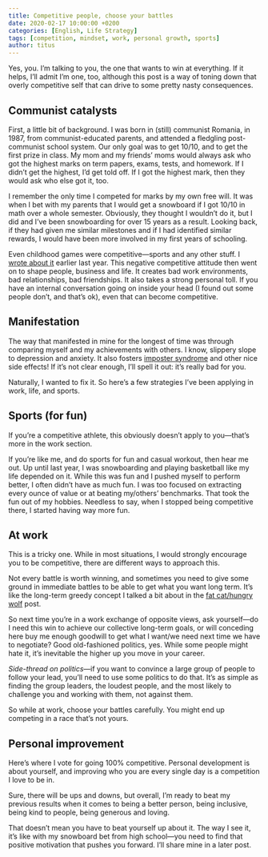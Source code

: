 ```yaml
---
title: Competitive people, choose your battles
date: 2020-02-17 10:00:00 +0200
categories: [English, Life Strategy]
tags: [competition, mindset, work, personal growth, sports]
author: titus
---
```


Yes, you. I’m talking to you, the one that wants to win at everything. If it helps, I’ll admit I’m one, too, although this post is a way of toning down that overly competitive self that can drive to some pretty nasty consequences.

## Communist catalysts

First, a little bit of background. I was born in (still) communist Romania, in 1987, from communist-educated parents, and attended a fledgling post-communist school system. Our only goal was to get 10/10, and to get the first prize in class. My mom and my friends’ moms would always ask who got the highest marks on term papers, exams, tests, and homework. If I didn’t get the highest, I’d get told off. If I got the highest mark, then they would ask who else got it, too.

I remember the only time I competed for marks by my own free will. It was when I bet with my parents that I would get a snowboard if I got 10/10 in math over a whole semester. Obviously, they thought I wouldn’t do it, but I did and I’ve been snowboarding for over 15 years as a result. Looking back, if they had given me similar milestones and if I had identified similar rewards, I would have been more involved in my first years of schooling.

Even childhood games were competitive—sports and any other stuff. I [wrote about it](/the-thing-with-americans-and-their-attitude/) earlier last year. This negative competitive attitude then went on to shape people, business and life. It creates bad work environments, bad relationships, bad friendships. It also takes a strong personal toll. If you have an internal conversation going on inside your head (I found out some people don’t, and that’s ok), even that can become competitive.

## Manifestation

The way that manifested in mine for the longest of time was through comparing myself and my achievements with others. I know, slippery slope to depression and anxiety. It also fosters [imposter syndrome](/people-that-smell-the-failure/) and other nice side effects! If it’s not clear enough, I’ll spell it out: it’s really bad for you.

Naturally, I wanted to fix it. So here’s a few strategies I’ve been applying in work, life, and sports.

## Sports (for fun)

If you’re a competitive athlete, this obviously doesn’t apply to you—that’s more in the work section.

If you’re like me, and do sports for fun and casual workout, then hear me out. Up until last year, I was snowboarding and playing basketball like my life depended on it. While this was fun and I pushed myself to perform better, I often didn’t have as much fun. I was too focused on extracting every ounce of value or at beating my/others’ benchmarks. That took the fun out of my hobbies. Needless to say, when I stopped being competitive there, I started having way more fun.

## At work

This is a tricky one. While in most situations, I would strongly encourage you to be competitive, there are different ways to approach this.

Not every battle is worth winning, and sometimes you need to give some ground in immediate battles to be able to get what you want long term. It’s like the long-term greedy concept I talked a bit about in the [fat cat/hungry wolf](/from-hungry-wolf-to-fat-cat-how-culture-can-promote-or-hinder-growth/) post.

So next time you’re in a work exchange of opposite views, ask yourself—do I need this win to achieve our collective long-term goals, or will conceding here buy me enough goodwill to get what I want/we need next time we have to negotiate? Good old-fashioned politics, yes. While some people might hate it, it’s inevitable the higher up you move in your career.

*Side-thread on politics*—if you want to convince a large group of people to follow your lead, you’ll need to use some politics to do that. It’s as simple as finding the group leaders, the loudest people, and the most likely to challenge you and working with them, not against them.

So while at work, choose your battles carefully. You might end up competing in a race that’s not yours.

## Personal improvement

Here’s where I vote for going 100% competitive. Personal development is about yourself, and improving who you are every single day is a competition I love to be in.

Sure, there will be ups and downs, but overall, I’m ready to beat my previous results when it comes to being a better person, being inclusive, being kind to people, being generous and loving.

That doesn’t mean you have to beat yourself up about it. The way I see it, it’s like with my snowboard bet from high school—you need to find that positive motivation that pushes you forward. I’ll share mine in a later post.

